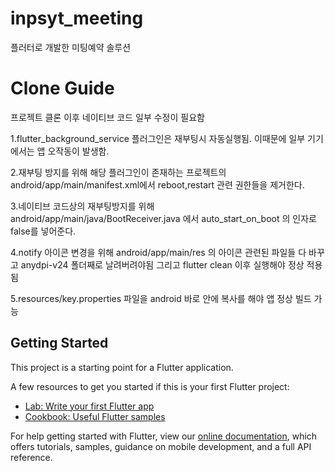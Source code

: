 # inpsyt_meeting

플러터로 개발한 미팅예약 솔루션

# Clone Guide

프로젝트 클론 이후 네이티브 코드 일부 수정이 필요함

1.flutter_background_service 플러그인은 재부팅시 자동실행됨.
이때문에 일부 기기에서는 앱 오작동이 발생함.

2.재부팅 방지를 위해 해당 플러그인이 존재하는 프로젝트의 android/app/main/manifest.xml에서 reboot,restart 관련 권한들을 제거한다.

3.네이티브 코드상의 재부팅방지를 위해 android/app/main/java/BootReceiver.java 에서 auto_start_on_boot 의 인자로 false를 넣어준다.

4.notify 아이콘 변경을 위해 android/app/main/res 의 아이콘 관련된 파일들 다 바꾸고 anydpi-v24 폴더째로 날려버려야됨 그리고 flutter clean 이후 실행해야 정상 적용 됨

5.resources/key.properties 파일을 android 바로 안에 복사를 해야 앱 정상 빌드 가능

## Getting Started

This project is a starting point for a Flutter application.

A few resources to get you started if this is your first Flutter project:

- [Lab: Write your first Flutter app](https://flutter.dev/docs/get-started/codelab)
- [Cookbook: Useful Flutter samples](https://flutter.dev/docs/cookbook)

For help getting started with Flutter, view our
[online documentation](https://flutter.dev/docs), which offers tutorials,
samples, guidance on mobile development, and a full API reference.
